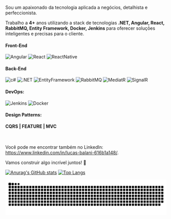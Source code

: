 Sou um apaixonado da tecnologia aplicada a negócios, detalhista e perfeccionista.

Trabalho a <strong>4+</strong> anos utilizando a stack de tecnologias <strong>.NET, Angular, React, RabbitMQ, Entity Framework, Docker, Jenkins </strong> para oferecer soluções inteligentes e precisas para o cliente.

<div>
<h4>Front-End</h4>
<img src="https://cdn.worldvectorlogo.com/logos/angular-icon-1.svg" alt="Angular" width="40" height="40"/>
<img src="https://cdn.worldvectorlogo.com/logos/react-2.svg" alt="React" width="40" height="40"/>
<img src="https://cdn.worldvectorlogo.com/logos/react-native-1.svg" alt="ReactNative" width="40" height="40"/>
</div>

<div> 
<h4>Back-End</h4>
<img src="https://cdn.worldvectorlogo.com/logos/c--4.svg" alt="c#" width="40" height="40"/>
<img src="https://cdn.worldvectorlogo.com/logos/dot-net-core-7.svg" alt=".NET" width="40" height="40"/>
<img src="https://encrypted-tbn0.gstatic.com/images?q=tbn:ANd9GcQCDx1Gq9OhPHbGCw4K83O6b5jhBHRXmYLeMQ&s" alt="EntityFramework" width="40" height="40"/>
<img src="https://cdn.worldvectorlogo.com/logos/rabbitmq.svg" alt="RabbitMQ" width="40" height="40"/>
<img src="https://miro.medium.com/v2/resize:fit:300/1*Q4Jal0sXvJbvXJ1-qu9PCw.png" alt="MediatR" width="40" height="40"/>
<img src="https://encrypted-tbn0.gstatic.com/images?q=tbn:ANd9GcRRhKtWjHS_peqMCVR2muDL5WY5-MPwBlncmw&s" alt="SignalR" width="40" height="40"/>
</div>

<div>
<h4>DevOps:</h4>
<img src="https://cdn.worldvectorlogo.com/logos/jenkins-1.svg" alt="Jenkins" width="40" height="40"/>
<img src="https://cdn.worldvectorlogo.com/logos/docker.svg" alt="Docker" width="40" height="40"/>
</div>

<div>
<h4>Design Patterns:</h4>
<strong>CQRS | </strong>
<strong>FEATURE | </strong>
<strong>MVC</strong>
</div>
<br />
<br />

Você pode me encontrar também no LinkedIn: https://www.linkedin.com/in/lucas-balani-616b1a148/.

Vamos construir algo incrível juntos! 🚀

[![Anurag's GitHub stats](https://github-readme-stats.vercel.app/api?username=lucasbalani&show_icons=true&theme=tokyonight&bg_color=00000000&line_height=20&rank_icon=github&hide=java)](https://github.com/anuraghazra/github-readme-stats)
[![Top Langs](https://github-readme-stats.vercel.app/api/top-langs/?username=lucasbalani&show_icons=true&theme=tokyonight&bg_color=00000000&layout=compact&card_width=465&hide=java)](https://github.com/anuraghazra/github-readme-stats)

<picture>
  <source
    media="(prefers-color-scheme: dark)"
    srcset="https://raw.githubusercontent.com/platane/snk/output/github-contribution-grid-snake-dark.svg"
  />
  <source
    media="(prefers-color-scheme: light)"
    srcset="https://raw.githubusercontent.com/platane/snk/output/github-contribution-grid-snake.svg"
  />
  <img
    alt="github contribution grid snake animation"
    src="https://raw.githubusercontent.com/platane/snk/output/github-contribution-grid-snake.svg"
  />
</picture>
